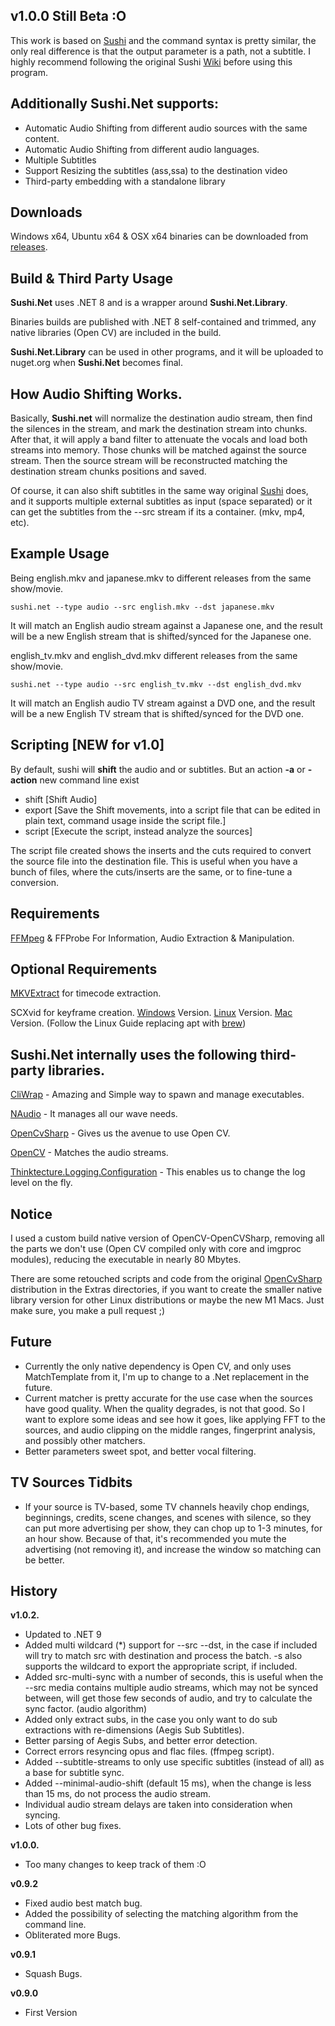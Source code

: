 ## v1.0.0 Still Beta :O

This work is based on [Sushi](https://github.com/tp7/Sushi) and the command syntax is pretty similar, the only real difference is that the output parameter is a path, not a subtitle. 
I highly recommend following the original Sushi [Wiki](https://github.com/tp7/Sushi/wiki) before using this program.

## Additionally Sushi.Net supports:

* Automatic Audio Shifting from different audio sources with the same content.
* Automatic Audio Shifting from different audio languages.
* Multiple Subtitles
* Support Resizing the subtitles (ass,ssa) to the destination video
* Third-party embedding with a standalone library

## Downloads

Windows x64, Ubuntu x64 & OSX x64 binaries can be downloaded from [releases](https://github.com/maxpiva/Sushi.Net/releases).

## Build & Third Party Usage

**Sushi.Net** uses .NET 8 and is a wrapper around **Sushi.Net.Library**.

Binaries builds are published with .NET 8 self-contained and trimmed, any native libraries (Open CV) are included in the build.

**Sushi.Net.Library** can be used in other programs, and it will be uploaded to nuget.org when **Sushi.Net** becomes final.

## How Audio Shifting Works.

Basically, **Sushi.net** will normalize the destination audio stream, then find the silences in the stream, and mark the destination stream into chunks. After that, it will apply a band filter to attenuate the vocals and load both streams into memory. Those chunks will be matched against the source stream. Then the source stream will be reconstructed matching the destination stream chunks positions and saved.

Of course, it can also shift subtitles in the same way original [Sushi](https://github.com/tp7/Sushi) does, and it supports multiple external subtitles as input (space separated) or it can get the subtitles from the --src stream if its a container. (mkv, mp4, etc).

## Example Usage

Being english.mkv and japanese.mkv to different releases from the same show/movie.

```sushi.net --type audio --src english.mkv --dst japanese.mkv```

It will match an English audio stream against a Japanese one, and the result will be a new English stream that is shifted/synced for the Japanese one.

english_tv.mkv and english_dvd.mkv different releases from the same show/movie.

```sushi.net --type audio --src english_tv.mkv --dst english_dvd.mkv```

It will match an English audio TV stream against a DVD one, and the result will be a new English TV stream that is shifted/synced for the DVD one.

## Scripting [NEW for v1.0]

By default, sushi will **shift** the audio and or subtitles. But an action **-a** or **-action** new command line exist
* shift [Shift Audio]
* export [Save the Shift movements, into a script file that can be edited in plain text, command usage inside the script file.]
* script [Execute the script, instead analyze the sources]

The script file created shows the inserts and the cuts required to convert the source file into the destination file.
This is useful when you have a bunch of files, where the cuts/inserts are the same, or to fine-tune a conversion.


## Requirements

[FFMpeg](http://www.ffmpeg.org/download.html) & FFProbe For Information, Audio Extraction & Manipulation.

## Optional Requirements

[MKVExtract](http://www.bunkus.org/videotools/mkvtoolnix/downloads.html) for timecode extraction.

SCXvid for keyframe creation. [Windows](https://github.com/soyokaze/SCXvid-standalone/releases) Version. [Linux](https://eyalmazuz.github.io/Linux_Keyframes/) Version. [Mac](https://eyalmazuz.github.io/Linux_Keyframes/) Version. (Follow the Linux Guide replacing apt with [brew](https://brew.sh/))

## Sushi.Net internally uses the following third-party libraries.

[CliWrap](https://github.com/Tyrrrz/CliWrap) - Amazing and Simple way to spawn and manage executables.

[NAudio](https://github.com/naudio/NAudio) - It manages all our wave needs.

[OpenCvSharp](https://github.com/shimat/opencvsharp) - Gives us the avenue to use Open CV.

[OpenCV](https://opencv.org/) - Matches the audio streams.

[Thinktecture.Logging.Configuration](https://github.com/PawelGerr/Thinktecture.Logging.Configuration) - This enables us to change the log level on the fly.

## Notice

I used a custom build native version of OpenCV-OpenCVSharp, removing all the parts we don't use (Open CV compiled only with core and imgproc modules), reducing the executable in nearly 80 Mbytes. 

There are some retouched scripts and code from the original [OpenCvSharp](https://github.com/shimat/opencvsharp) distribution in the Extras directories, if you want to create the smaller native library version for other Linux distributions or maybe the new M1 Macs. Just make sure, you make a pull request ;)

## Future

* Currently the only native dependency is Open CV, and only uses MatchTemplate from it, I'm up to change to a .Net replacement in the future.
* Current matcher is pretty accurate for the use case when the sources have good quality. When the quality degrades, is not that good. So I want to explore some ideas and see how it goes, like applying FFT to the sources, and audio clipping on the middle ranges, fingerprint analysis, and possibly other matchers.
* Better parameters sweet spot, and better vocal filtering.

## TV Sources Tidbits

* If your source is TV-based, some TV channels heavily chop endings, beginnings, credits, scene changes, and scenes with silence, so they can put more advertising per show, they can chop up to 1-3 minutes, for an hour show. Because of that, it's recommended you mute the advertising (not removing it), and increase the window so matching can be better.

## History
**v1.0.2.**

* Updated to .NET 9
* Added multi wildcard (*) support for --src --dst, in the case if included will try to match src with destination and process the batch. -s also supports the wildcard to export the appropriate script, if included.
* Added src-multi-sync with a number of seconds, this is useful when the --src media contains multiple audio streams, which may not be synced between, will get those few seconds of audio, and try to calculate the sync factor. (audio algorithm)
* Added only extract subs, in the case you only want to do sub extractions with re-dimensions (Aegis Sub Subtitles).
* Better parsing of Aegis Subs, and better error detection.
* Correct errors resyncing opus and flac files. (ffmpeg script).
* Added --subtitle-streams to only use specific subtitles (instead of all) as a base for subtitle sync.
* Added --minimal-audio-shift (default 15 ms), when the change is less than 15 ms, do not process the audio stream.
* Individual audio stream delays are taken into consideration when syncing.
* Lots of other bug fixes.

**v1.0.0.**
* Too many changes to keep track of them :O

**v0.9.2**
* Fixed audio best match bug.
* Added the possibility of selecting the matching algorithm from the command line.
* Obliterated more Bugs.

**v0.9.1**
* Squash Bugs.

**v0.9.0**
* First Version

